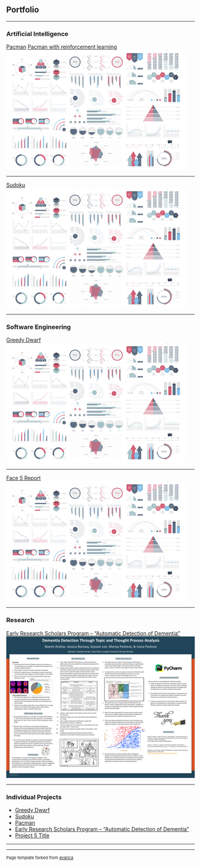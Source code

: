 ## Portfolio

---

### Artificial Intelligence 

[Pacman](https://github.com/frauiv/pacman)
[Pacman with reinforcement learning](https://github.com/frauiv/ReinforcementLearning)
<img src="images/dummy_thumbnail.jpg?raw=true"/>

---
[Sudoku](https://github.com/frauiv/sudoku)
<img src="images/dummy_thumbnail.jpg?raw=true"/>

---

### Software Engineering

[Greedy Dwarf](/sample_page)
<img src="images/dummy_thumbnail.jpg?raw=true"/>

---

[Face 5 Report](https://github.com/frauiv/Face5)
<img src="images/dummy_thumbnail.jpg?raw=true"/>

---

### Research

[Early Research Scholars Program – “Automatic Detection of Dementia”](https://github.com/frauiv/AutomaticDetectionOfDementiaResearch)
<img src="images/poster.png?raw=true"/>

---

### Individual Projects

- [Greedy Dwarf](http://example.com/)
- [Sudoku](http://example.com/)
- [Pacman](https://github.com/frauiv/pacman)
- [Early Research Scholars Program – “Automatic Detection of Dementia”](http://example.com/)
- [Project 5 Title](http://example.com/)

---




---
<p style="font-size:11px">Page template forked from <a href="https://github.com/evanca/quick-portfolio">evanca</a></p>
<!-- Remove above link if you don't want to attibute -->
